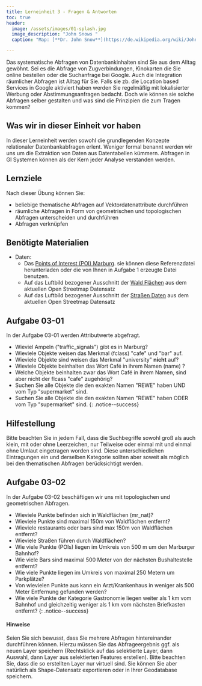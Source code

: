 ```yaml
---
title: Lerneinheit 3 - Fragen & Antworten
toc: true
header:
  image: /assets/images/01-splash.jpg
  image_description: "John Snows "
  caption: "Map: [**Dr. John Snow**](https://de.wikipedia.org/wiki/John_Snow_(Mediziner)) [Wellcome Library via wikimedia](https://w.wiki/QtV)"

---
```



Das systematische Abfragen von Datenbankinhalten sind Sie aus dem Alltag gewöhnt. Sei es die Abfrage von Zugverbindungen, Kinokarten die Sie online bestellen  oder die Suchanfrage bei Google. <!--more-->
Auch die Integration räumlicher Abfragen ist Alltag für Sie. Falls sie zb. die Location based Services in Google aktiviert haben werden Sie regelmäßig mit lokalisierter Werbung oder Abstimmungsanfragen bedacht. Doch wie können sie solche Abfragen selber gestalten und was sind die Prinzipien die zum Tragen kommen?

## Was wir in dieser Einheit vor haben
In dieser Lerneinheit werden sowohl die grundlegenden Konzepte relationaler Datenbankabfragen erlent. Weniger formal benannt werden wir uns um die Extraktion von Daten aus Datentabellen kümmern. Abfragen in GI Systemen können als der Kern jeder Analyse verstanden werden. 

## Lernziele 

Nach dieser Übung können Sie:

  *  beliebige thematische Abfragen auf Vektordatenattribute durchführen 
  *  räumliche Abfragen in Form von geometrischen und topologischen Abfragen unterscheiden und durchführen
  *  Abfragen verknüpfen


## Benötigte Materialien

* Daten:
  * Das [Points of Interest (POI) Marburg](https://raw.githubusercontent.com/GeoMOER/moer-bsc-geoinfo-basic/master/docs/assets/data/mr_points.zip). sie können diese Referenzdatei herunterladen oder die von Ihnen in Aufgabe 1 erzeugte Datei benutzen. 
  * Auf das Luftbild bezogener Ausschnitt der [Wald Flächen](https://raw.githubusercontent.com/GeoMOER/moer-bsc-geoinfo-basic/master/docs/assets/data/mr_nat.zip) aus dem aktuellen Open Streetmap Datensatz
  * Auf das Luftbild bezogener Ausschnitt der [Straßen Daten](https://raw.githubusercontent.com/GeoMOER/moer-bsc-geoinfo-basic/master/docs/assets/data/mr_roads.zip) aus dem aktuellen Open Streetmap Datensatz



## Aufgabe 03-01


In der Aufgabe 03-01 werden Attributwerte abgefragt.

* Wieviel Ampeln ("traffic_signals") gibt es in Marburg?
* Wieviele Objekte weisen das Merkmal (fclass) "cafe" und "bar" auf.
* Wieviele Objekte sind weisen das Merkmal "university" **nicht** auf?
* Wieviele Objekte beinhalten das Wort Café in ihrem Namen (name) ? 
* Welche Objekte beinhalten zwar das Wort Café in ihrem Namen, sind aber nicht der flcass "cafe" zugehörig?
* Suchen Sie alle Objekte die den exakten Namen "REWE" haben UND vom Typ "supermarket" sind.
* Suchen Sie alle Objekte die den exakten Namen "REWE" haben ODER vom Typ "supermarket" sind.
{: .notice--success}

## Hilfestellung 

Bitte beachten Sie in jedem Fall, dass die Suchbegriffe sowohl groß als auch klein, mit oder ohne Leerzeichen, nur Teilweise oder einmal mit und einmal ohne Umlaut eingetragen worden sind. Diese unterschiedlichen Eintragungen ein und derselben Kategorie sollten aber soweit als möglich bei den thematischen Abfragen berücksichtigt werden. 


## Aufgabe 03-02


In der Aufgabe 03-02 beschäftigen wir uns mit topologischen und geometrischen Abfragen.



  - Wieviele Punkte befinden sich in Waldflächen (mr_nat)?
  - Wieviele Punkte sind maximal 150m von Waldflächen entfernt?
  - Wieviele restaurants oder bars sind max 150m von Waldflächen entfernt?
  - Wieviele Straßen führen durch Waldflächen?
  - Wie viele Punkte (POIs) liegen im Umkreis von 500 m um den Marburger Bahnhof?
  - Wie viele Bars sind maximal 500 Meter von der nächsten Bushaltestelle entfernt?
  - Wie viele Punkte liegen im Umkreis von maximal 250 Metern um Parkplätze?
  - Von wievielen Punkte aus kann ein Arzt/Krankenhaus in weniger als 500 Meter Entfernung gefunden werden?
  - Wie viele Punkte der Kategorie Gastronomie liegen weiter als 1 km vom Bahnhof und gleichzeitig weniger als 1 km vom nächsten Briefkasten entfernt?
{: .notice--success}


#### Hinweise

 Seien Sie sich bewusst, dass Sie mehrere Abfragen hintereinander durchführen können. Hierzu müssen Sie das Abfrageergebnis ggf. als neuen Layer speichern (Rechtsklick auf das selektierte Layer, dann Auswahl, dann Layer aus selektierten Features erstellen). Bitte beachten Sie, dass die so erstellten Layer nur virtuell sind. Sie können Sie aber natürlich als Shape-Datensatz exportieren oder in Ihrer Geodatabase speichern.


